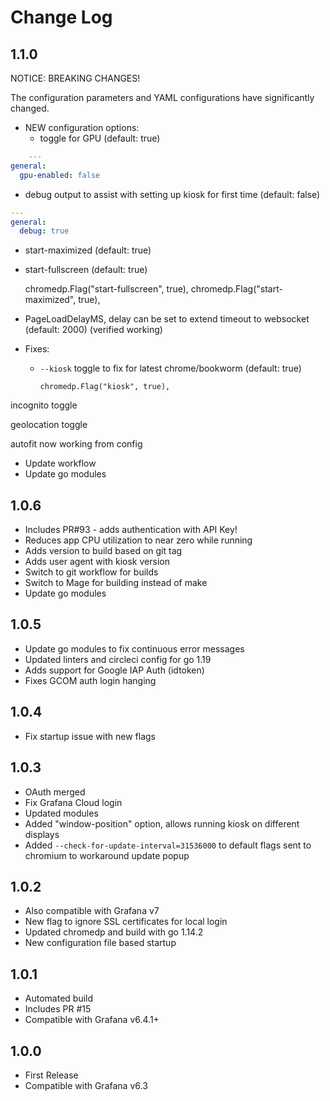 # Change Log

## 1.1.0

NOTICE: BREAKING CHANGES!

The configuration parameters and YAML configurations have significantly changed.

- NEW configuration options:
  - toggle for GPU (default: true)

```YAML
    ---
general:
  gpu-enabled: false
```

  - debug output to assist with setting up kiosk for first time (default: false)

```YAML
---
general:
  debug: true
```

  - start-maximized (default: true)
  - start-fullscreen (default: true)


    chromedp.Flag("start-fullscreen", true),
		chromedp.Flag("start-maximized", true),


  - PageLoadDelayMS, delay can be set to extend timeout to websocket (default: 2000)
      (verified working)
- Fixes:
  - `--kiosk` toggle to fix for latest chrome/bookworm (default: true)

		chromedp.Flag("kiosk", true),

incognito toggle

geolocation toggle

  autofit now working from config


- Update workflow
- Update go modules

## 1.0.6

- Includes PR#93 - adds authentication with API Key!
- Reduces app CPU utilization to near zero while running
- Adds version to build based on git tag
- Adds user agent with kiosk version
- Switch to git workflow for builds
- Switch to Mage for building instead of make
- Update go modules

## 1.0.5

- Update go modules to fix continuous error messages
- Updated linters and circleci config for go 1.19
- Adds support for Google IAP Auth (idtoken)
- Fixes GCOM auth login hanging

## 1.0.4

- Fix startup issue with new flags

## 1.0.3

- OAuth merged
- Fix Grafana Cloud login
- Updated modules
- Added "window-position" option, allows running kiosk on different displays
- Added `--check-for-update-interval=31536000` to default flags sent to chromium to workaround update popup

## 1.0.2

- Also compatible with Grafana v7
- New flag to ignore SSL certificates for local login
- Updated chromedp and build with go 1.14.2
- New configuration file based startup

## 1.0.1

- Automated build
- Includes PR #15
- Compatible with Grafana v6.4.1+

## 1.0.0

- First Release
- Compatible with Grafana v6.3
